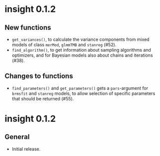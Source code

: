 # insight 0.1.2

## New functions

* `get_variances()`, to calculate the variance components from mixed models of class `merMod`, `glmmTMB` and `stanreg` (#52).
* `find_algorithm()`, to get information about sampling algorithms and optimizers, and for Bayesian models also about chains and iterations (#38).

## Changes to functions

* `find_parameters()` and `get_parameters()` gets a `pars`-argument for `brmsfit` and `stanreg` models, to allow selection of specific parameters that should be returned (#55).

# insight 0.1.2

## General

* Initial release.